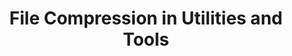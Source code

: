 ---
layout: category
category: file-compression
title: File Compression in Utilities and Tools
description: File compression tools are used to reduce the size of large files or groups of files to make them easier to transfer or store.
permalink: /file-compression/
---